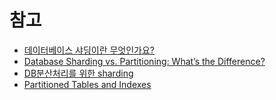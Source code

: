 # 참고
- [데이터베이스 샤딩이란 무엇인가요?](https://aws.amazon.com/ko/what-is/database-sharding/)
- [Database Sharding vs. Partitioning: What’s the Difference?](https://www.singlestore.com/blog/database-sharding-vs-partitioning-whats-the-difference/)
- [DB분산처리를 위한 sharding](https://techblog.woowahan.com/2687/)
- [Partitioned Tables and Indexes](https://docs.oracle.com/cd/B12037_-01/server.101/b10743/partconc.htm)